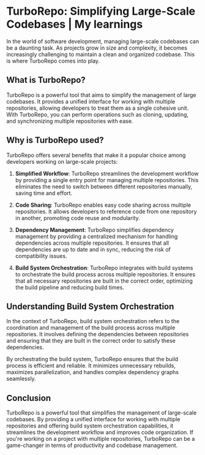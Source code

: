 # TurboRepo: Simplifying Large-Scale Codebases  | My learnings


In the world of software development, managing large-scale codebases can be a daunting task. As projects grow in size and complexity, it becomes increasingly challenging to maintain a clean and organized codebase. This is where TurboRepo comes into play.

## What is TurboRepo?

TurboRepo is a powerful tool that aims to simplify the management of large codebases. It provides a unified interface for working with multiple repositories, allowing developers to treat them as a single cohesive unit. With TurboRepo, you can perform operations such as cloning, updating, and synchronizing multiple repositories with ease.

## Why is TurboRepo used?

TurboRepo offers several benefits that make it a popular choice among developers working on large-scale projects:

1. **Simplified Workflow**: TurboRepo streamlines the development workflow by providing a single entry point for managing multiple repositories. This eliminates the need to switch between different repositories manually, saving time and effort.

2. **Code Sharing**: TurboRepo enables easy code sharing across multiple repositories. It allows developers to reference code from one repository in another, promoting code reuse and modularity.

3. **Dependency Management**: TurboRepo simplifies dependency management by providing a centralized mechanism for handling dependencies across multiple repositories. It ensures that all dependencies are up to date and in sync, reducing the risk of compatibility issues.

4. **Build System Orchestration**: TurboRepo integrates with build systems to orchestrate the build process across multiple repositories. It ensures that all necessary repositories are built in the correct order, optimizing the build pipeline and reducing build times.

## Understanding Build System Orchestration

In the context of TurboRepo, build system orchestration refers to the coordination and management of the build process across multiple repositories. It involves defining the dependencies between repositories and ensuring that they are built in the correct order to satisfy these dependencies.

By orchestrating the build system, TurboRepo ensures that the build process is efficient and reliable. It minimizes unnecessary rebuilds, maximizes parallelization, and handles complex dependency graphs seamlessly.

## Conclusion

TurboRepo is a powerful tool that simplifies the management of large-scale codebases. By providing a unified interface for working with multiple repositories and offering build system orchestration capabilities, it streamlines the development workflow and improves code organization. If you're working on a project with multiple repositories, TurboRepo can be a game-changer in terms of productivity and codebase management.
